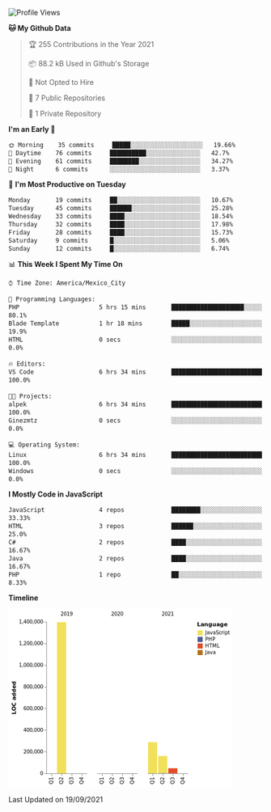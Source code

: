 <!--START_SECTION:waka-->
![Profile Views](http://img.shields.io/badge/Profile%20Views-0-blue)

**🐱 My Github Data** 

> 🏆 255 Contributions in the Year 2021
 > 
> 📦 88.2 kB Used in Github's Storage 
 > 
> 🚫 Not Opted to Hire
 > 
> 📜 7 Public Repositories 
 > 
> 🔑 1 Private Repository 
 > 
**I'm an Early 🐤** 

```text
🌞 Morning    35 commits     █████░░░░░░░░░░░░░░░░░░░░   19.66% 
🌆 Daytime    76 commits     ██████████░░░░░░░░░░░░░░░   42.7% 
🌃 Evening    61 commits     ████████░░░░░░░░░░░░░░░░░   34.27% 
🌙 Night      6 commits      ░░░░░░░░░░░░░░░░░░░░░░░░░   3.37%

```
📅 **I'm Most Productive on Tuesday** 

```text
Monday       19 commits     ██░░░░░░░░░░░░░░░░░░░░░░░   10.67% 
Tuesday      45 commits     ██████░░░░░░░░░░░░░░░░░░░   25.28% 
Wednesday    33 commits     ████░░░░░░░░░░░░░░░░░░░░░   18.54% 
Thursday     32 commits     ████░░░░░░░░░░░░░░░░░░░░░   17.98% 
Friday       28 commits     ████░░░░░░░░░░░░░░░░░░░░░   15.73% 
Saturday     9 commits      █░░░░░░░░░░░░░░░░░░░░░░░░   5.06% 
Sunday       12 commits     █░░░░░░░░░░░░░░░░░░░░░░░░   6.74%

```


📊 **This Week I Spent My Time On** 

```text
⌚︎ Time Zone: America/Mexico_City

💬 Programming Languages: 
PHP                      5 hrs 15 mins       ████████████████████░░░░░   80.1% 
Blade Template           1 hr 18 mins        █████░░░░░░░░░░░░░░░░░░░░   19.9% 
HTML                     0 secs              ░░░░░░░░░░░░░░░░░░░░░░░░░   0.0%

🔥 Editors: 
VS Code                  6 hrs 34 mins       █████████████████████████   100.0%

🐱‍💻 Projects: 
alpek                    6 hrs 34 mins       █████████████████████████   100.0% 
Ginezmtz                 0 secs              ░░░░░░░░░░░░░░░░░░░░░░░░░   0.0%

💻 Operating System: 
Linux                    6 hrs 34 mins       █████████████████████████   100.0% 
Windows                  0 secs              ░░░░░░░░░░░░░░░░░░░░░░░░░   0.0%

```

**I Mostly Code in JavaScript** 

```text
JavaScript               4 repos             ████████░░░░░░░░░░░░░░░░░   33.33% 
HTML                     3 repos             ██████░░░░░░░░░░░░░░░░░░░   25.0% 
C#                       2 repos             ████░░░░░░░░░░░░░░░░░░░░░   16.67% 
Java                     2 repos             ████░░░░░░░░░░░░░░░░░░░░░   16.67% 
PHP                      1 repo              ██░░░░░░░░░░░░░░░░░░░░░░░   8.33%

```


**Timeline**

![Chart not found](https://raw.githubusercontent.com/JorgeGinez/JorgeGinez/main/charts/bar_graph.png) 


 Last Updated on 19/09/2021
<!--END_SECTION:waka-->
